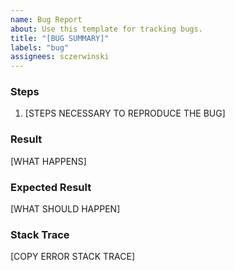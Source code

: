 ```yaml
---
name: Bug Report
about: Use this template for tracking bugs.
title: "[BUG SUMMARY]"
labels: "bug"
assignees: sczerwinski
---
```


### Steps

1. [STEPS NECESSARY TO REPRODUCE THE BUG]

### Result

[WHAT HAPPENS]

### Expected Result

[WHAT SHOULD HAPPEN]

### Stack Trace

[COPY ERROR STACK TRACE]
